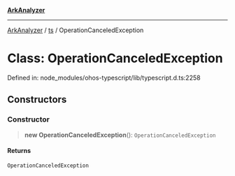 [**ArkAnalyzer**](../../../../README.md)

***

[ArkAnalyzer](../../../../globals.md) / [ts](../README.md) / OperationCanceledException

# Class: OperationCanceledException

Defined in: node\_modules/ohos-typescript/lib/typescript.d.ts:2258

## Constructors

### Constructor

> **new OperationCanceledException**(): `OperationCanceledException`

#### Returns

`OperationCanceledException`
